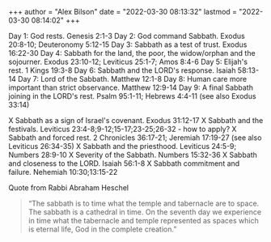 +++
author = "Alex Bilson"
date = "2022-03-30 08:13:32"
lastmod = "2022-03-30 08:14:02"
+++

Day 1: God rests. Genesis 2:1-3
Day 2: God command Sabbath. Exodus 20:8-10; Deuteronomy 5:12-15
Day 3: Sabbath as a test of trust. Exodus 16:22-30
Day 4: Sabbath for the land, the poor, the widow/orphan and the sojourner. Exodus 23:10-12; Leviticus 25:1-7; Amos 8:4-6
Day 5: Elijah's rest. 1 Kings 19:3-8
Day 6: Sabbath and the LORD's response. Isaiah 58:13-14
Day 7: Lord of the Sabbath. Matthew 12:1-8
Day 8: Human care more important than strict observance. Matthew 12:9-14
Day 9: A final Sabbath joining in the LORD's rest. Psalm 95:1-11; Hebrews 4:4-11 (see also Exodus 33:14)

X Sabbath as a sign of Israel's covenant. Exodus 31:12-17
X Sabbath and the festivals. Leviticus 23:4-8;9-12;15-17;23-25;26-32 - how to apply?
X Sabbath and forced rest. 2 Chronicles 36:17-21; Jeremiah 17:19-27 (see also Leviticus 26:34-35)
X Sabbath and the priesthood. Leviticus 24:5-9; Numbers 28:9-10
X Severity of the Sabbath. Numbers 15:32-36
X Sabbath and closeness to the LORD. Isaiah 56:1-8
X Sabbath commitment and failure. Nehemiah 10:30;13:15-22

Quote from Rabbi Abraham Heschel

> “The sabbath is to time what the temple and tabernacle are to space. The sabbath is a cathedral in time. On the seventh day we experience in time what the tabernacle and temple represented as spaces which is eternal life, God in the complete creation.”
